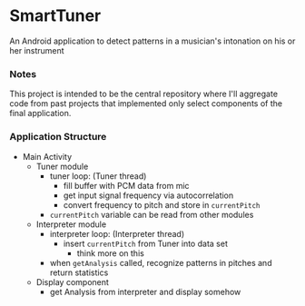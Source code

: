 # SmartTuner
An Android application to detect patterns in a musician's intonation on his or her instrument

### Notes
This project is intended to be the central repository where I'll aggregate code from past projects that implemented only select components of the final application.

### Application Structure
* Main Activity
  * Tuner module
    * tuner loop: (Tuner thread)
      * fill buffer with PCM data from mic
      * get input signal frequency via autocorrelation
      * convert frequency to pitch and store in `currentPitch`
    * `currentPitch` variable can be read from other modules
  * Interpreter module
    * interpreter loop: (Interpreter thread)
      * insert `currentPitch` from Tuner into data set
        * think more on this
    * when `getAnalysis` called, recognize patterns in pitches and return statistics
  * Display component
    * get Analysis from interpreter and display somehow
